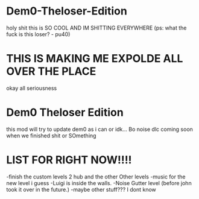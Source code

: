 # Dem0-Theloser-Edition
holy shit this is SO COOL AND IM SHITTING EVERYWHERE (ps: what the fuck is this loser? - pu40)
# THIS IS MAKING ME EXPOLDE ALL OVER THE PLACE
okay all seriousness
# Dem0 Theloser Edition
this mod will try to update dem0 as i can or idk... Bo noise dlc coming soon when we finished shit or SOmething
# LIST FOR RIGHT NOW!!!!
-finish the custom levels 2 hub and the other Other levels
-music for the new level i guess
-Luigi is inside the walls.
-Noise Gutter level (before john took it over in the future.)
-maybe other stuff??? I dont know
